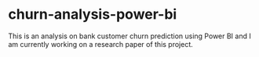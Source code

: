 # churn-analysis-power-bi
This is an analysis on bank customer churn prediction using Power BI and I am currently working on a research paper of this project. 

